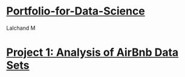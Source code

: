 # [Portfolio-for-Data-Science](https://lalchand-m.github.io/Portfolio-for-Data-Science/)
Lalchand M

# [Project 1: Analysis of AirBnb Data Sets](https://github.com/Lalchand-M/Portfolio-for-Data-Science/tree/master/Analysis%20of%20AirBnb/images)
